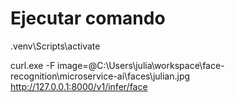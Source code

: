 # Ejecutar comando
.venv\Scripts\activate

curl.exe -F image=@C:\Users\julia\workspace\face-recognition\microservice-ai\faces\julian.jpg http://127.0.0.1:8000/v1/infer/face


